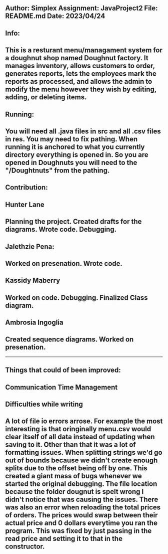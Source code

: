 Author: Simplex
Assignment: JavaProject2
File: README.md
Date: 2023/04/24
-----
Info:
-----
This is a resturant menu/managament system for a doughnut shop named Doughnut factory. It
manages inventory, allows customers to order, generates reports, lets the employees
mark the reports as processed, and allows the admin to modify the menu however they wish
by editing, adding, or deleting items.
-----
Running:
-----
You will need all .java files in src and all .csv files in res. You may need to fix pathing. 
When running it is anchored to what you currently directory everything is opened in. So you are
opened in Doughnuts you will need to the "/Doughtnuts" from the pathing.
-----
Contribution:
-----
Hunter Lane
-
Planning the project.
Created drafts for the diagrams.
Wrote code.
Debugging.
-
Jalethzie Pena:
-
Worked on presenation.
Wrote code.
-
Kassidy Maberry
-
Worked on code.
Debugging.
Finalized Class diagram.
-
Ambrosia Ingoglia
-
Created sequence diagrams.
Worked on presenation.
-
-----
Things that could of been improved:
----
Communication
Time Management
-----
Difficulties while writing
-----
A lot of file io errors arrose. For example the most interesting is that oringinally
menu.csv would clear itself of all data instead of updating when saving to it. Other than
that it was a lot of formatting issues. When splitting strings we'd go out of bounds because
we didn't create enough splits due to the offset being off by one. This created a giant
mass of bugs whenever we started the original debugging. The file location because 
the folder dougnut is spelt wrong I didn't notice that was causing the issues. There was also
an error when reloading the total prices of orders. The prices would swap between their actual price
and 0 dollars everytime you ran the program. This was fixed by just passing in the read price
and setting it to that in the constructor.
-----